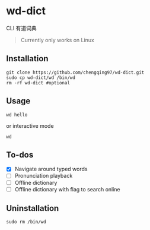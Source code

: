 # wd-dict

CLI 有道词典

> Currently only works on Linux

## Installation

```
git clone https://github.com/chengqing97/wd-dict.git
sudo cp wd-dict/wd /bin/wd
rm -rf wd-dict #optional
```

## Usage

```
wd hello
```

or interactive mode

```
wd
```

## To-dos

- [x] Navigate around typed words
- [ ] Pronunciation playback
- [ ] Offline dictionary
- [ ] Offline dictionary with flag to search online

## Uninstallation

```
sudo rm /bin/wd
```
